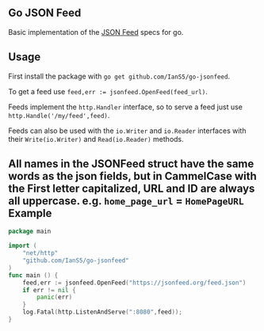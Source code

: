 Go JSON Feed
-----------------
Basic implementation of the [JSON Feed](https://jsonfeed.org/) specs for go.

Usage
------------
First install the package with `go get github.com/IanS5/go-jsonfeed`.

To get a feed use `feed,err := jsonfeed.OpenFeed(feed_url)`.

Feeds implement the `http.Handler` interface, so to serve a feed just use `http.Handle('/my/feed',feed)`.

Feeds can also be used with the `io.Writer` and `io.Reader` interfaces with their `Write(io.Writer)` and `Read(io.Reader)` methods.

All names in the JSONFeed struct have the same words as the json fields, but in CammelCase with the First letter capitalized, URL and ID are always all uppercase. e.g. `home_page_url` = `HomePageURL`
Example
---------
```go
package main

import (
    "net/http"
    "github.com/IanS5/go-jsonfeed"
)
func main () {
    feed,err := jsonfeed.OpenFeed("https://jsonfeed.org/feed.json")
    if err != nil {
        panic(err)
    }
    log.Fatal(http.ListenAndServe(":8080",feed));
}
```